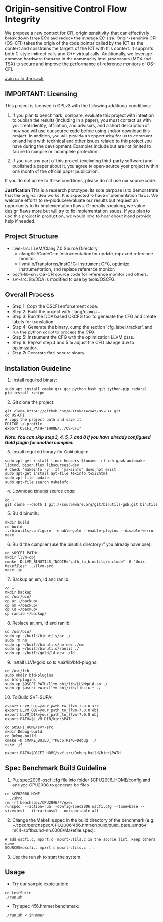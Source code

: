 # Origin-sensitive Control Flow Integrity
We propose a new context for CFI, origin sensitivity, that can effectively break down large ECs and reduce the average EC size. Origin-sensitive CFI (OS-CFI) takes the origin of the code pointer called by the ICT as the context and constrains the targets of the ICT with this context. It supports both C-style indirect calls and C++ virtual calls. Additionally, we leverage common hardware features in the commodity Intel processors (MPX and TSX) to secure and improve the performance of reference monitors of OS-CFI. 

[Join us in the slack](https://join.slack.com/t/opencfi/shared_invite/enQtNzQ2MTM5MTA5NzM0LTdmMTQwZDU1YzEwNmE2ZDY4OTZiY2ExMDI1ZGVkOTdjYmYyNTNjNzVkOTYwNzdkNmY2OWNmMzhjMTUyNTJhZjc)

## IMPORTANT: Licensing

This project is licensed in GPLv3 with the following additional conditions: 

1. If you plan to benchmark, compare, evaluate this project with intention to publish the results (including in a paper), you must contact us with your real identity, affiliation, and advisors, and a short description of how you will use our source code before using and/or download this project. In addition, you will provide an opportunity for us to comment on and help with technical and other issues related to this project you have during the development. Examples include but are not limited to failure to compile or incomplete protection.

2. If you use any part of this project (excluding third-party software) and published a paper about it, you agree to open-source your project within one month of the official paper publication.

If you do not agree to these conditions, please do not use our source code.

**Justfication** This is a research prototype. Its sole purpose is to demonstrate that the original idea works. It is expected to have implementation flaws. We welcome efforts to re-produce/evaluate our results but request an opportunity to fix implementation flaws. Generally speaking, we value design flaws more but will try to fix implementation issues.
If you plan to use this project in production, we would love to hear about it and provide help if needed. 

## Project Structure
* llvm-src: LLVM/Clang 7.0 Source Directory
    * clang/lib/CodeGen: Instrumentation for update_mpx and reference monitor.
    * llvm/lib/Transforms/instCFG: Instrument CFG, optimize instrumentation, and replace reference monitor.
* oscfi-lib-src: OS-CFI source code for reference monitor and others.
* svf-src: lib/DDA is modified to use by tools/OSCFG.

## Overall Process
* Step 1: Copy the OSCFI enforcement code.
* Step 2: Build the project with clang/clang++.
* Step 3: Run the DDA based OSCFG tool to generate the CFG and create labels for translation.
* Step 4: Generate the binary, dump the section 'cfg_label_tracker', and run the python script to process the CFG.
* Step 5: Instrument the CFG with the optimization LLVM pass.
* Step 6: Repeat step 4 and 5 to adjust the CFG change due to optimization.
* Step 7: Generate final secure binary.


## Installation Guideline
1. Install required binary:
```text
sudo apt install cmake g++ gcc python bash git python-pip radare2
pip install r2pipe
```
2. Git clone the project:
```text
git clone https://github.com/mustakcsecuet/OS-CFI.git
cd OS-CFI
# copy the project path and save it
EDITOR ~/.profile
export OSCFI_PATH="$HOME/../OS-CFI"
```
***Note: You can skip step 3, 4, 5, 7, and 8 if you have already configured Gold plugin for another compiler.***

3. Install required library for Gold plugin:
```text
sudo apt-get install linux-headers-$(uname -r) csh gawk automake libtool bison flex libncurses5-dev
# Check 'makeinfo -v'. If 'makeinfo' does not exist
sudo apt-get install apt-file texinfo texi2html
sudo apt-file update
sudo apt-file search makeinfo
```

4. Download binutils source code:
```text
cd ~
git clone --depth 1 git://sourceware.org/git/binutils-gdb.git binutils
```

5. Build binutils:
```text
mkdir build
cd build
../binutils/configure --enable-gold --enable-plugins --disable-werror
make
```

6. Build the compiler (use the binutils directory if you already have one):
```text
cd $OSCFI_PATH/
mkdir llvm-obj
cmake -DLLVM_BINUTILS_INCDIR="path_to_binutils/include" -G "Unix Makefiles" ../llvm-src
make -j8
```

7. Backup ar, nm, ld and ranlib:
```text
cd ~
mkdir backup
cd /usr/bin/
cp ar ~/backup/
cp nm ~/backup/
cp ld ~/backup/
cp ranlib ~/backup/
```

8. Replace ar, nm, ld and ranlib:
```text
cd /usr/bin/
sudo cp ~/build/binutils/ar ./
sudo rm nm
sudo cp ~/build/binutils/nm-new ./nm
sudo cp ~/build/binutils/ranlib ./
sudo cp ~/build/gold/ld-new ./ld
```

9. Install LLVMgold.so to /usr/lib/bfd-plugins:
```text
cd /usr/lib
sudo mkdir bfd-plugins
cd bfd-plugins
sudo cp $OSCFI_PATH/llvm_obj/lib/LLVMgold.so ./
sudo cp $OSCFI_PATH/llvm_obj/lib/libLTO.* ./
```

10. To Build SVF-SUPA:
```text
export LLVM_SRC=your_path_to_llvm-7.0.0.src
export LLVM_OBJ=your_path_to_llvm-7.0.0.obj
export LLVM_DIR=your_path_to_llvm-7.0.0.obj
export PATH=$LLVM_DIR/bin:$PATH

cd $OSCFI_HOME/svf-src
mkdir Debug-build
cd Debug-build
cmake -D CMAKE_BUILD_TYPE:STRING=Debug ../
make -j4

export PATH=$OSCFI_HOME/svf-src/Debug-build/bin:$PATH
```

## Spec Benchmark Build Guideline
1. Put spec2006-oscfi.cfg file into folder $CPU2006_HOME/config and analyze CPU2006 to generate bc files
```text
cd $CPU2006_HOME
. ./shrc
rm -rf benchspec/CPU2006/*/exe/
runspec  --action=run --config=spec2006-oscfi.cfg --tune=base --size=test --iterations=1 --noreportable all
```
2. Change the Makefile.spec in the build directory of the benchmark (e.g. ~/spec/benchspec/CPU2006/456.hmmer/build/build_base_amd64-m64-softbound-nn.0000/Makefile.spec):
```text
# add oscfi.c, mpxrt.c, mpxrt-utils.c in the source list, keep others same
SOURCES=oscfi.c mpxrt.c mpxrt-utils.c ...
```
3. Use the run.sh to start the system.

## Usage
* Try our sample exploitation:
```text
cd testSuite
./run.sh
```

* Try spec 456.hmmer benchmark:
```text
./run.sh < inHmmer
```
